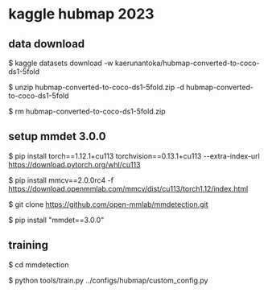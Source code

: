 # kaggle hubmap 2023

## data download

$ kaggle datasets download -w kaerunantoka/hubmap-converted-to-coco-ds1-5fold

$ unzip hubmap-converted-to-coco-ds1-5fold.zip -d hubmap-converted-to-coco-ds1-5fold

$ rm hubmap-converted-to-coco-ds1-5fold.zip

## setup mmdet 3.0.0

$ pip install torch==1.12.1+cu113 torchvision==0.13.1+cu113 --extra-index-url https://download.pytorch.org/whl/cu113

$ pip install mmcv==2.0.0rc4 -f https://download.openmmlab.com/mmcv/dist/cu113/torch1.12/index.html

$ git clone https://github.com/open-mmlab/mmdetection.git

$ pip install "mmdet==3.0.0"

## training

$ cd mmdetection

$ python tools/train.py  ../configs/hubmap/custom_config.py
